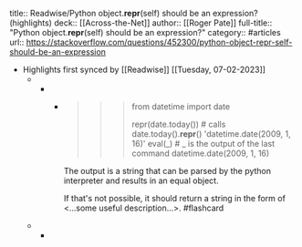 title:: Readwise/Python object.__repr__(self) should be an expression? (highlights)
deck:: [[Across-the-Net]]
author:: [[Roger Pate]]
full-title:: "Python object.__repr__(self) should be an expression?"
category:: #articles
url:: https://stackoverflow.com/questions/452300/python-object-repr-self-should-be-an-expression

- Highlights first synced by [[Readwise]] [[Tuesday, 07-02-2023]]
	- -
		- >>> from datetime import date
		  >>>
		  >>> repr(date.today())        # calls date.today().__repr__()
		  'datetime.date(2009, 1, 16)'
		  >>> eval(_)                   # _ is the output of the last command
		  datetime.date(2009, 1, 16)
		  
		  The output is a string that can be parsed by the python interpreter and results in an equal object.
		  
		  If that's not possible, it should return a string in the form of <...some useful description...>. #flashcard
	- -